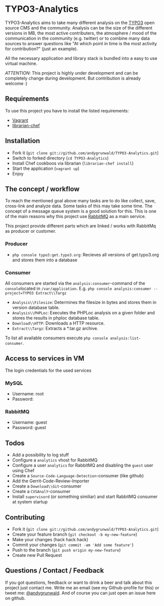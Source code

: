 # TYPO3-Analytics

TYPO3-Analytics aims to take many different analysis on the [TYPO3](http://typo3org/) open source CMS and the community.
Analysis can be the size of the different versions in MB, the most active contributers, the atmosphere / mood of the
communication in the community (e.g. twitter) or to combine many data sources to answer questions like "At which point in time
is the most activity for contribution?" (just an example).

All the necessary application and library stack is bundled into a easy to use virtual machine.

*ATTENTION*: This project is highly under development and can be completely change during development. But contribution is already welcome :)

## Requirements

To use this project you have to install the listed requirements:

* [Vagrant](http://www.vagrantup.com/)
* [librarian-chef](https://github.com/applicationsonline/librarian-chef)

## Installation

* Fork it (`git clone git://github.com/andygrunwald/TYPO3-Analytics.git`)
* Switch to forked directory (`cd TYPO3-Analytics`)
* Install Chef cookboos via librarian (`librarian-chef install`)
* Start the application (`vagrant up`)
* Enjoy

## The concept / workflow

To reach the mentioned goal above many tasks are to do like collect, save, cross-link and analyze data.
Some tasks of this may take some time. The concept of a message queue system is a good solution for this.
This is one of the main reasons why this project use [RabbitMQ](http://www.rabbitmq.com/) as a main service.

This project provide different parts which are linked / works with RabbitMq as producer or customer.

### Producer

* `php console typo3:get.typo3.org`: Recieves all versions of get.typo3.org and stores them into a database

### Consumer

All consumers are started via the `analysis:consumer`-command of the `console`located in `/var/application`.
E.g. `php console analysis:consumer --project=TYPO3 Extract\\Targz`

* `Analysis\\Filesize`: Determines the filesize in bytes and stores them in version database table.
* `Analysis\\PHPLoc`: Executes the PHPLoc analysis on a given folder and stores the results in phploc database table.
* `Download\\HTTP`: Downloads a HTTP resource.
* `Extract\\Targz`: Extracts a *.tar.gz archive.

To list all available consumers execute `php console analysis:list-consumer`.

## Access to services in VM

The login credentials for the used services

### MySQL

* Username: root
* Password:

### RabbitMQ

* Username: guest
* Password: guest

## Todos

* Add a possibility to log stuff
* Configure a `analytics` vhost for RabbitMQ
* Configure a user `analytics` for RabbitMQ and disabling the `guest` user using Chef
* Create a `Source-Code-Language-Detection`-consumer (like github)
* Add the Gerrit-Code-Review-Importer
* Create a `Download\\Git`-consumer
* Create a `CVSAnalY`-consumer
* Install `supervisord` (or something similiar) and start RabbitMQ consumer at system startup

## Contributing

* Fork it (`git clone git://github.com/andygrunwald/TYPO3-Analytics.git`)
* Create your feature branch (`git checkout -b my-new-feature`)
* Make your changes (hack hack hack)
* Commit your changes (`git commit -am 'Add some feature'`)
* Push to the branch (`git push origin my-new-feature`)
* Create new Pull Request

## Questions / Contact / Feedback

If you got questions, feedback or want to drink a beer and talk about this project just contact me.
Write me an email (see my Github-profile for this) or tweet me: [@andygrunwald](http://twitter.com/andygrunwald).
And of course you can just open an issue here on github.